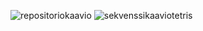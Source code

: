 ![repositoriokaavio](https://user-images.githubusercontent.com/78031592/163050230-85787f3a-0ebe-4afb-80e2-75738f4b60de.jpg)
![sekvenssikaaviotetris](https://user-images.githubusercontent.com/78031592/166520280-9a75e0ab-15f8-4b02-b41c-3babc74b81a5.jpg)
